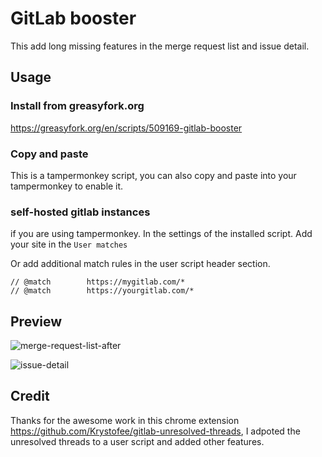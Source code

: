 # GitLab booster

This add long missing features in the merge request list and issue detail.

## Usage



### Install from greasyfork.org

https://greasyfork.org/en/scripts/509169-gitlab-booster

### Copy and paste

This is a tampermonkey script, you can also copy and paste into your tampermonkey to enable it.


### self-hosted gitlab instances

if you are using tampermonkey. In the settings of the installed script. Add your site in the `User matches`

Or add additional match rules in the user script header section.

```
// @match        https://mygitlab.com/*
// @match        https://yourgitlab.com/*
```

## Preview

![merge-request-list-after](https://github.com/user-attachments/assets/33d3442a-0a98-4d88-ba1e-30db98bcecce)

![issue-detail](https://github.com/user-attachments/assets/b3592273-98b2-4850-81a6-3b312a22c7c9)

## Credit

Thanks for the awesome work in this chrome extension https://github.com/Krystofee/gitlab-unresolved-threads, I adpoted the unresolved threads to a user script and added other features.
